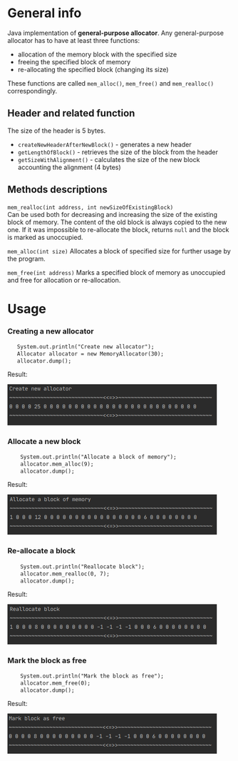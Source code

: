 # General info

Java implementation of **general-purpose allocator**. 
Any general-purpose allocator has to have at least three functions:    
 - allocation of the memory block with the specified size
 - freeing the specified block of memory
 - re-allocating the specified block (changing its size)

These functions are called `mem_alloc()`, `mem_free()` and `mem_realloc()` correspondingly.
       
## Header and related function

The size of the header is 5 bytes.
- `createNewHeaderAfterNewBlock()` - generates a new header
- `getLengthOfBlock()` - retrieves the size of the block from the header
- `getSizeWithAlignment()` - calculates the size of the new block accounting the alignment (4 bytes)   
    
## Methods descriptions       

`mem_realloc(int address, int newSizeOfExistingBlock)`   
    Can be used both for decreasing and increasing the size of the existing block of memory. 
    The content of the old block is always copied to the new one. 
    If it was impossible to re-allocate the block, returns `null` and the block 
    is marked as unoccupied.
 
`mem_alloc(int size)`
    Allocates a block of specified size for further usage by the program.
 
`mem_free(int address)`
    Marks a specified block of memory as unoccupied and free for allocation or re-allocation.
    
 # Usage   
 
 ### Creating a new allocator    
 ```  
    System.out.println("Create new allocator");
    Allocator allocator = new MemoryAllocator(30);
    allocator.dump();
```
Result: 


![alt text](example-images/create-allocator.png)   

### Allocate a new block
```
    System.out.println("Allocate a block of memory");
    allocator.mem_alloc(9);
    allocator.dump();
```
Result:  

![alt text](example-images/allocate-memory.png)   

### Re-allocate a block
```
    System.out.println("Reallocate block");
    allocator.mem_realloc(0, 7);
    allocator.dump();
```

Result:  

![alt text](example-images/reallocate-block.png)   

### Mark the block as free

```
    System.out.println("Mark the block as free");
    allocator.mem_free(0);
    allocator.dump();
```

Result:  

![alt text](example-images/free-block.png)   

